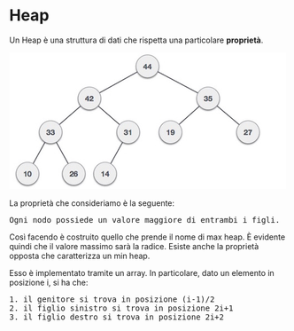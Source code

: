 # Heap

Un Heap è una struttura di dati che rispetta una particolare <b>proprietà</b>.

![Heap](https://github.com/mariocuomo/Algoritmi-e-strutture-di-dati/blob/master/heap/maxHeap.jpg)


La proprietà che consideriamo è la seguente:
<pre>
Ogni nodo possiede un valore maggiore di entrambi i figli. 
</pre>

Così facendo è costruito quello che prende il nome di max heap.
È evidente quindi che il valore massimo sarà la radice.
Esiste anche la proprietà opposta che caratterizza un min heap.

Esso è implementato tramite un array.
In particolare, dato un elemento in posizione i, si ha che:

<pre>
1. il genitore si trova in posizione (i-1)/2
2. il figlio sinistro si trova in posizione 2i+1
3. il figlio destro si trova in posizione 2i+2
</pre>

